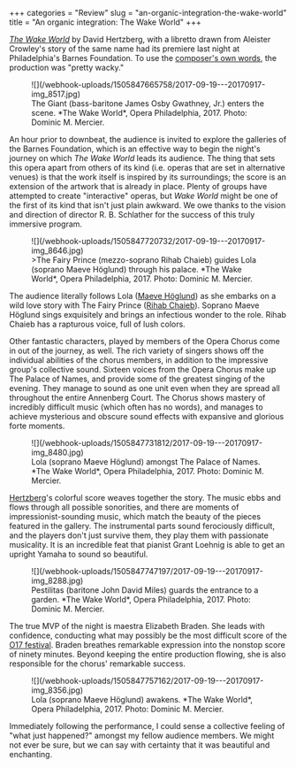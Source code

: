 +++
categories = "Review"
slug = "an-organic-integration-the-wake-world"
title = "An organic integration: The Wake World"
+++

[*The Wake World*](https://www.operaphila.org/whats-on/on-stage-2017-2018/the-wake-world/) by David Hertzberg, with a libretto drawn from Aleister Crowley's story of the same name had its premiere last night at Philadelphia's Barnes Foundation. To use the [composer's own words](https://www.youtube.com/watch?v=Ve7XtgFUp4M), the production was "pretty wacky."

<figure data-type="image">
![](/webhook-uploads/1505847665758/2017-09-19---20170917-img_8517.jpg)
<figcaption>The Giant (bass-baritone James Osby Gwathney, Jr.) enters the scene. *The Wake World*, Opera Philadelphia, 2017. Photo: Dominic M. Mercier.</figcaption>
</figure>

An hour prior to downbeat, the audience is invited to explore the galleries of the Barnes Foundation, which is an effective way to begin the night's journey on which *The Wake World* leads its audience. The thing that sets this opera apart from others of its kind (i.e. operas that are set in alternative venues) is that the work itself is inspired by its surroundings; the score is an extension of the artwork that is already in place. Plenty of groups have attempted to create "interactive" operas, but *Wake World* might be one of the first of its kind that isn't just plain awkward. We owe thanks to the vision and direction of director R. B. Schlather for the success of this truly immersive program. 

<figure data-type="image">
![](/webhook-uploads/1505847720732/2017-09-19---20170917-img_8646.jpg)
<figcaption>>The Fairy Prince (mezzo-soprano Rihab Chaieb) guides Lola (soprano Maeve Höglund) through his palace. *The Wake World*, Opera Philadelphia, 2017. Photo: Dominic M. Mercier.</figcaption>
</figure>

The audience literally follows Lola ([Maeve Höglund](/scene/people/maeve-hoglund/)) as she embarks on a wild love story with The Fairy Prince ([Rihab Chaieb](/scene/people/rihab-chaieb/)). Soprano Maeve Höglund sings exquisitely and brings an infectious wonder to the role. Rihab Chaieb has a rapturous voice, full of lush colors. 

Other fantastic characters, played by members of the Opera Chorus come in out of the journey, as well. The rich variety of singers shows off the individual abilities of the chorus members, in addition to the impressive group's collective sound. Sixteen voices from the Opera Chorus make up The Palace of Names, and provide some of the greatest singing of the evening. They manage to sound as one unit even when they are spread all throughout the entire Annenberg Court. The Chorus shows mastery of incredibly difficult music (which often has no words), and manages to achieve mysterious and obscure sound effects with expansive and glorious forte moments.  

<figure data-type="image">
![](/webhook-uploads/1505847731812/2017-09-19---20170917-img_8480.jpg)
<figcaption>Lola (soprano Maeve Höglund) amongst The Palace of Names. *The Wake World*, Opera Philadelphia, 2017. Photo: Dominic M. Mercier.</figcaption>
</figure>

[Hertzberg](/david-hertzbergs-the-wake-world-a-strange-and-sexy-synergy/)'s colorful score weaves together the story. The music ebbs and flows through all possible sonorities, and there are moments of impressionist-sounding music, which match the beauty of the pieces featured in the gallery. The instrumental parts sound ferociously difficult, and the players don't just survive them, they play them with passionate musicality. It is an incredible feat that pianist Grant Loehnig is able to get an upright Yamaha to sound so beautiful.

<figure data-type="image">
![](/webhook-uploads/1505847747197/2017-09-19---20170917-img_8288.jpg)
<figcaption>Pestilitas (baritone John David Miles) guards the entrance to a garden. *The Wake World*, Opera Philadelphia, 2017. Photo: Dominic M. Mercier.</figcaption>
</figure>

The true MVP of the night is maestra Elizabeth Braden. She leads with confidence, conducting what may possibly be the most difficult score of the [O17 festival](https://www.operaphila.org/festival/). Braden breathes remarkable expression into the nonstop score of ninety minutes. Beyond keeping the entire production flowing, she is also responsible for the chorus' remarkable success.

<figure data-type="image">
![](/webhook-uploads/1505847757162/2017-09-19---20170917-img_8356.jpg)
<figcaption>Lola (soprano Maeve Höglund) awakens. *The Wake World*, Opera Philadelphia, 2017. Photo: Dominic M. Mercier.</figcaption>
</figure>

Immediately following the performance, I could sense a collective feeling of "what just happened?" amongst my fellow audience members. We might not ever be sure, but we can say with certainty that it was beautiful and enchanting.
